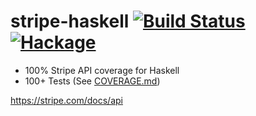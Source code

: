 stripe-haskell [![Build Status](http://img.shields.io/travis/dmjio/stripe-haskell.svg?style=flat)](http://img.shields.io/travis/dmjio/stripe-haskell.svg?style=flat) [![Hackage](https://img.shields.io/hackage/v/stripe-haskell.svg?style=flat)](https://hackage.haskell.org/package/stripe-haskell)
========
- 100% Stripe API coverage for Haskell
- 100+ Tests (See [COVERAGE.md](https://github.com/dmjio/stripe-haskell/blob/master/COVERAGE.md))

https://stripe.com/docs/api

